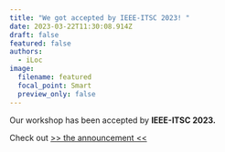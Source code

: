 ```yaml
---
title: "We got accepted by IEEE-ITSC 2023! "
date: 2023-03-22T11:30:08.914Z
draft: false
featured: false
authors:
  - iLoc
image:
  filename: featured
  focal_point: Smart
  preview_only: false
---
```

Our workshop has been accepted by **IEEE-ITSC 2023.** 

Check out [\>> the announcement <<](https://2023.ieee-itsc.org/workshops/)

